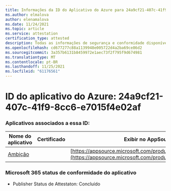 ```yaml
---
title: Informações da ID do Aplicativo do Azure para 24a9cf21-407c-41f9-8cc6-e7015f4e02af
ms.author: elmalova
author: elenamalova
ms.date: 11/24/2021
ms.topic: article
ms.service: attestation
certification_type: attested
description: Todas as informações de segurança e conformidade disponíveis para 24a9cf21-407c-41f9-8cc6-e7015f4e02af.
ms.openlocfilehash: cd677277c88a1139948e005722d4a2ba69ce86d2
ms.sourcegitcommit: 3a357b6131b8459972e1aec73f2f795f9d674981
ms.translationtype: MT
ms.contentlocale: pt-BR
ms.lasthandoff: 11/25/2021
ms.locfileid: "61176561"
---
```

# <a name="azure-app-id-24a9cf21-407c-41f9-8cc6-e7015f4e02af"></a>ID do aplicativo do Azure: 24a9cf21-407c-41f9-8cc6-e7015f4e02af


### <a name="apps-associated-with-this-id"></a>Aplicativos associados a essa ID:
| **Nome do aplicativo** | **Certificado** | **Exibir no AppSource** |
|--------------|---------------|-----------------------|
| [Ambição](https://docs.microsoft.com/microsoft-365-app-certification/forward/WA200003159) |  | [https://appsource.microsoft.com/product/office/WA200003159](https://appsource.microsoft.com/product/office/WA200003159) |

### <a name="microsoft-365-app-compliance-status"></a>Microsoft 365 status de conformidade do aplicativo
- Publisher Status de Attestaton: Concluído
